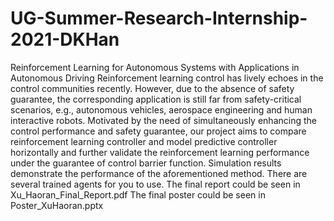 # UG-Summer-Research-Internship-2021-DKHan
Reinforcement Learning for Autonomous Systems with Applications in Autonomous Driving
Reinforcement learning control has lively echoes in the control communities recently.
However, due to the absence of safety guarantee, the corresponding application is still far from safety-critical scenarios, e.g., autonomous vehicles, aerospace engineering and human interactive robots. 
Motivated by the need of simultaneously enhancing the control performance and safety guarantee, our project aims to compare reinforcement learning controller and model predictive controller horizontally and further validate the reinforcement learning performance under the guarantee
of control barrier function.
Simulation results demonstrate the performance of the aforementioned method.
There are several trained agents for you to use.
The final report could be seen in Xu_Haoran_Final_Report.pdf
The final poster could be seen in Poster_XuHaoran.pptx
